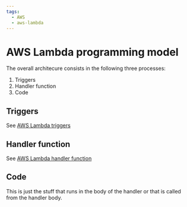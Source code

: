 ```yaml
---
tags:
  - AWS
  - aws-lambda
---
```


# AWS Lambda programming model

The overall architecure consists in the following three processes:

1. Triggers
2. Handler function
3. Code

## Triggers

See [AWS Lambda triggers](Lambda_triggers.md)

## Handler function

See
[AWS Lambda handler function](Lambda_handler_function.md)

## Code

This is just the stuff that runs in the body of the handler or that is called
from the handler body.
